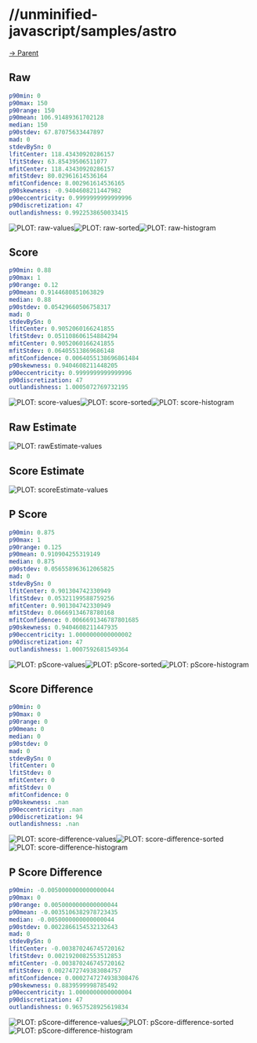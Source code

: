 
# //unminified-javascript/samples/astro

[→ Parent](../..)


## Raw


```yaml
p90min: 0
p90max: 150
p90range: 150
p90mean: 106.91489361702128
median: 150
p90stdev: 67.87075633447897
mad: 0
stdevBySn: 0
lfitCenter: 118.43430920286157
lfitStdev: 63.85439506511077
mfitCenter: 118.43430920286157
mfitStdev: 80.02961614536164
mfitConfidence: 8.002961614536165
p90skewness: -0.9404608211447982
p90eccentricity: 0.9999999999999996
p90discretization: 47
outlandishness: 0.9922538650033415

```

![PLOT: raw-values](./raw/values.svg)![PLOT: raw-sorted](./raw/sorted.svg)![PLOT: raw-histogram](./raw/histogram.svg)
## Score


```yaml
p90min: 0.88
p90max: 1
p90range: 0.12
p90mean: 0.9144680851063829
median: 0.88
p90stdev: 0.05429660506758317
mad: 0
stdevBySn: 0
lfitCenter: 0.9052060166241855
lfitStdev: 0.051108606154884294
mfitCenter: 0.9052060166241855
mfitStdev: 0.06405513869686148
mfitConfidence: 0.0064055138696861484
p90skewness: 0.9404608211448205
p90eccentricity: 0.9999999999999996
p90discretization: 47
outlandishness: 1.0005072769732195

```

![PLOT: score-values](./score/values.svg)![PLOT: score-sorted](./score/sorted.svg)![PLOT: score-histogram](./score/histogram.svg)
## Raw Estimate

![PLOT: rawEstimate-values](./rawEstimate/values.svg)
## Score Estimate

![PLOT: scoreEstimate-values](./scoreEstimate/values.svg)
## P Score


```yaml
p90min: 0.875
p90max: 1
p90range: 0.125
p90mean: 0.910904255319149
median: 0.875
p90stdev: 0.056558963612065825
mad: 0
stdevBySn: 0
lfitCenter: 0.901304742330949
lfitStdev: 0.05321199588759256
mfitCenter: 0.901304742330949
mfitStdev: 0.06669134678780168
mfitConfidence: 0.0066691346787801685
p90skewness: 0.9404608211447935
p90eccentricity: 1.0000000000000002
p90discretization: 47
outlandishness: 1.0007592681549364

```

![PLOT: pScore-values](./pScore/values.svg)![PLOT: pScore-sorted](./pScore/sorted.svg)![PLOT: pScore-histogram](./pScore/histogram.svg)
## Score Difference


```yaml
p90min: 0
p90max: 0
p90range: 0
p90mean: 0
median: 0
p90stdev: 0
mad: 0
stdevBySn: 0
lfitCenter: 0
lfitStdev: 0
mfitCenter: 0
mfitStdev: 0
mfitConfidence: 0
p90skewness: .nan
p90eccentricity: .nan
p90discretization: 94
outlandishness: .nan

```

![PLOT: score-difference-values](./score-difference/values.svg)![PLOT: score-difference-sorted](./score-difference/sorted.svg)![PLOT: score-difference-histogram](./score-difference/histogram.svg)
## P Score Difference


```yaml
p90min: -0.0050000000000000044
p90max: 0
p90range: 0.0050000000000000044
p90mean: -0.0035106382978723435
median: -0.0050000000000000044
p90stdev: 0.0022866154532132643
mad: 0
stdevBySn: 0
lfitCenter: -0.003870246745720162
lfitStdev: 0.0021920082553512853
mfitCenter: -0.003870246745720162
mfitStdev: 0.0027472749383084757
mfitConfidence: 0.0002747274938308476
p90skewness: 0.8839599998785492
p90eccentricity: 1.0000000000000004
p90discretization: 47
outlandishness: 0.9657528925619834

```

![PLOT: pScore-difference-values](./pScore-difference/values.svg)![PLOT: pScore-difference-sorted](./pScore-difference/sorted.svg)![PLOT: pScore-difference-histogram](./pScore-difference/histogram.svg)